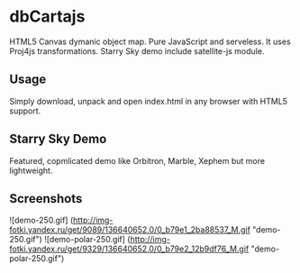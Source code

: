 dbCartajs
=========

HTML5 Canvas dymanic object map. Pure JavaScript and serveless.
It uses Proj4js transformations.  Starry Sky demo include satellite-js module.

## Usage

Simply download, unpack and open index.html in any browser with HTML5 support.

## Starry Sky Demo

Featured, copmlicated demo like Orbitron, Marble, Xephem but more lightweight.

## Screenshots

![demo-250.gif] (http://img-fotki.yandex.ru/get/9089/136640652.0/0_b79e1_2ba88537_M.gif "demo-250.gif")
![demo-polar-250.gif] (http://img-fotki.yandex.ru/get/9329/136640652.0/0_b79e2_12b9df76_M.gif "demo-polar-250.gif")
